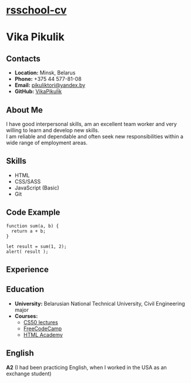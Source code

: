 # __[rsschool-cv](https://VikaPikulik.github.io/rsschool-cv/)__

# __Vika Pikulik__

## __Contacts__
- __Location:__ Minsk, Belarus
- __Phone:__ +375 44 577-81-08
- __Email:__ pikuliktori@yandex.by
- __GitHub:__ [VikaPikulik](https://github.com/VikaPikulik)

## __About Me__
I have good interpersonal skills, am an excellent team worker and very willing to learn and develop new skills.\
I am reliable and dependable and often seek new responsibilities within a wide range of employment areas. 

## __Skills__
- HTML
- CSS/SASS
- JavaScript (Basic)
- Git

## __Code Example__
```
function sum(a, b) {
  return a + b;
}

let result = sum(1, 2);
alert( result );
```

## __Experience__

## __Education__ 
- __University:__ Belarusian National Technical University, Civil Engineering major
- __Courses:__
  - [CS50 lectures](https://www.youtube.com/channel/UCcabW7890RKJzL968QWEykA)
  - [FreeCodeCamp](https://www.freecodecamp.org)
  - [HTML Academy](https://www.htmlacademy.ru)

## __English__
__A2__ (I had been practicing English, when I worked in the USA as an exchange student) 




